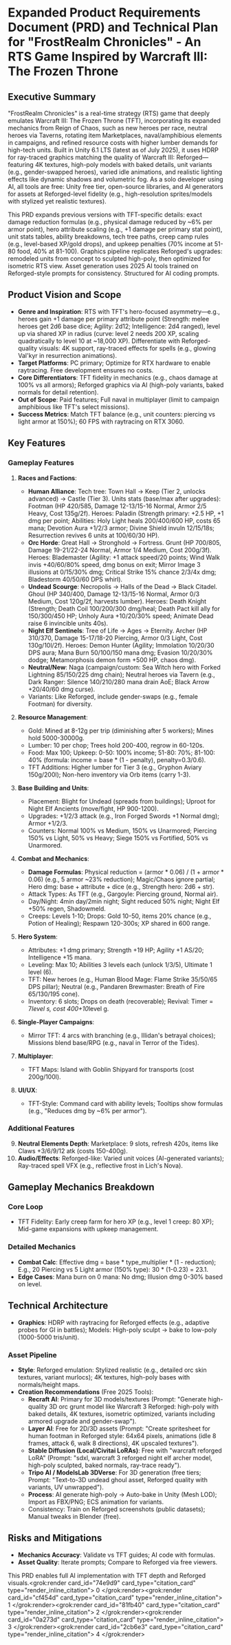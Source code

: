 # Expanded Product Requirements Document (PRD) and Technical Plan for "FrostRealm Chronicles" - An RTS Game Inspired by Warcraft III: The Frozen Throne

## Executive Summary
"FrostRealm Chronicles" is a real-time strategy (RTS) game that deeply emulates Warcraft III: The Frozen Throne (TFT), incorporating its expanded mechanics from Reign of Chaos, such as new heroes per race, neutral heroes via Taverns, rotating item Marketplaces, naval/amphibious elements in campaigns, and refined resource costs with higher lumber demands for high-tech units. Built in Unity 6.1 LTS (latest as of July 2025), it uses HDRP for ray-traced graphics matching the quality of Warcraft III: Reforged—featuring 4K textures, high-poly models with baked details, unit variants (e.g., gender-swapped heroes), varied idle animations, and realistic lighting effects like dynamic shadows and volumetric fog. As a solo developer using AI, all tools are free: Unity free tier, open-source libraries, and AI generators for assets at Reforged-level fidelity (e.g., high-resolution sprites/models with stylized yet realistic textures).

This PRD expands previous versions with TFT-specific details: exact damage reduction formulas (e.g., physical damage reduced by ~6% per armor point), hero attribute scaling (e.g., +1 damage per primary stat point), unit stats tables, ability breakdowns, tech tree paths, creep camp rules (e.g., level-based XP/gold drops), and upkeep penalties (70% income at 51-80 food, 40% at 81-100). Graphics pipeline replicates Reforged's upgrades: remodeled units from concept to sculpted high-poly, then optimized for isometric RTS view. Asset generation uses 2025 AI tools trained on Reforged-style prompts for consistency. Structured for AI coding prompts.

## Product Vision and Scope
- **Genre and Inspiration**: RTS with TFT's hero-focused asymmetry—e.g., heroes gain +1 damage per primary attribute point (Strength: melee heroes get 2d6 base dice; Agility: 2d12; Intelligence: 2d4 ranged), level up via shared XP in radius (curve: level 2 needs 200 XP, scaling quadratically to level 10 at ~18,000 XP). Differentiate with Reforged-quality visuals: 4K support, ray-traced effects for spells (e.g., glowing Val'kyr in resurrection animations).
- **Target Platforms**: PC primary; Optimize for RTX hardware to enable raytracing. Free development ensures no costs.
- **Core Differentiators**: TFT fidelity in mechanics (e.g., chaos damage at 100% vs all armors); Reforged graphics via AI (high-poly variants, baked normals for detail retention).
- **Out of Scope**: Paid features; Full naval in multiplayer (limit to campaign amphibious like TFT's select missions).
- **Success Metrics**: Match TFT balance (e.g., unit counters: piercing vs light armor at 150%); 60 FPS with raytracing on RTX 3060.

## Key Features
### Gameplay Features
1. **Races and Factions**:
   - **Human Alliance**: Tech tree: Town Hall → Keep (Tier 2, unlocks advanced) → Castle (Tier 3). Units stats (base/max after upgrades): Footman (HP 420/585, Damage 12-13/15-16 Normal, Armor 2/5 Heavy, Cost 135g/2f). Heroes: Paladin (Strength primary: +2.5 HP, +1 dmg per point; Abilities: Holy Light heals 200/400/600 HP, costs 65 mana; Devotion Aura +1/2/3 armor; Divine Shield invuln 12/15/18s; Resurrection revives 6 units at 100/60/30 HP).
   - **Orc Horde**: Great Hall → Stronghold → Fortress. Grunt (HP 700/805, Damage 19-21/22-24 Normal, Armor 1/4 Medium, Cost 200g/3f). Heroes: Blademaster (Agility: +1 attack speed/20 points; Wind Walk invis +40/60/80% speed, dmg bonus on exit; Mirror Image 3 illusions at 0/15/30% dmg; Critical Strike 15% chance 2/3/4x dmg; Bladestorm 40/50/60 DPS whirl).
   - **Undead Scourge**: Necropolis → Halls of the Dead → Black Citadel. Ghoul (HP 340/400, Damage 12-13/15-16 Normal, Armor 0/3 Medium, Cost 120g/2f, harvests lumber). Heroes: Death Knight (Strength; Death Coil 100/200/300 dmg/heal; Death Pact kill ally for 150/300/450 HP; Unholy Aura +10/20/30% speed; Animate Dead raise 6 invincible units 40s).
   - **Night Elf Sentinels**: Tree of Life → Ages → Eternity. Archer (HP 310/370, Damage 15-17/18-20 Piercing, Armor 0/3 Light, Cost 130g/10l/2f). Heroes: Demon Hunter (Agility; Immolation 10/20/30 DPS aura; Mana Burn 50/100/150 mana dmg; Evasion 10/20/30% dodge; Metamorphosis demon form +500 HP, chaos dmg).
   - **Neutral/New**: Naga (campaign/custom: Sea Witch hero with Forked Lightning 85/150/225 dmg chain); Neutral heroes via Tavern (e.g., Dark Ranger: Silence 140/210/280 mana drain AoE; Black Arrow +20/40/60 dmg curse).
   - Variants: Like Reforged, include gender-swaps (e.g., female Footman) for diversity.

2. **Resource Management**:
   - Gold: Mined at 8-12g per trip (diminishing after 5 workers); Mines hold 5000-30000g.
   - Lumber: 10 per chop; Trees hold 200-400, regrow in 60-120s.
   - Food: Max 100; Upkeep: 0-50: 100% income; 51-80: 70%; 81-100: 40% (formula: income = base * (1 - penalty), penalty=0.3/0.6).
   - TFT Additions: Higher lumber for Tier 3 (e.g., Gryphon Aviary 150g/200l); Non-hero inventory via Orb items (carry 1-3).

3. **Base Building and Units**:
   - Placement: Blight for Undead (spreads from buildings); Uproot for Night Elf Ancients (move/fight, HP 900-1200).
   - Upgrades: +1/2/3 attack (e.g., Iron Forged Swords +1 Normal dmg); Armor +1/2/3.
   - Counters: Normal 100% vs Medium, 150% vs Unarmored; Piercing 150% vs Light, 50% vs Heavy; Siege 150% vs Fortified, 50% vs Unarmored.

4. **Combat and Mechanics**:
   - **Damage Formulas**: Physical reduction = (armor * 0.06) / (1 + armor * 0.06) (e.g., 5 armor ~23% reduction); Magic/Chaos ignore partial; Hero dmg: base + attribute + dice (e.g., Strength hero: 2d6 + str).
   - Attack Types: As TFT (e.g., Gargoyle: Piercing ground, Normal air).
   - Day/Night: 4min day/2min night; Sight reduced 50% night; Night Elf +50% regen, Shadowmeld.
   - Creeps: Levels 1-10; Drops: Gold 10-50, items 20% chance (e.g., Potion of Healing); Respawn 120-300s; XP shared in 600 range.

5. **Hero System**:
   - Attributes: +1 dmg primary; Strength +19 HP; Agility +1 AS/20; Intelligence +15 mana.
   - Leveling: Max 10; Abilities 3 levels each (unlock 1/3/5), Ultimate 1 level (6).
   - TFT: New heroes (e.g., Human Blood Mage: Flame Strike 35/50/65 DPS pillar); Neutral (e.g., Pandaren Brewmaster: Breath of Fire 65/130/195 cone).
   - Inventory: 6 slots; Drops on death (recoverable); Revival: Timer = 7*level s, cost 400+10*level g.

6. **Single-Player Campaigns**:
   - Mirror TFT: 4 arcs with branching (e.g., Illidan's betrayal choices); Missions blend base/RPG (e.g., naval in Terror of the Tides).

7. **Multiplayer**:
   - TFT Maps: Island with Goblin Shipyard for transports (cost 200g/100l).

8. **UI/UX**:
   - TFT-Style: Command card with ability levels; Tooltips show formulas (e.g., "Reduces dmg by ~6% per armor").

### Additional Features
9. **Neutral Elements Depth**: Marketplace: 9 slots, refresh 420s, items like Claws +3/6/9/12 atk (costs 150-400g).
10. **Audio/Effects**: Reforged-like: Varied unit voices (AI-generated variants); Ray-traced spell VFX (e.g., reflective frost in Lich's Nova).

## Gameplay Mechanics Breakdown
### Core Loop
- TFT Fidelity: Early creep farm for hero XP (e.g., level 1 creep: 80 XP); Mid-game expansions with upkeep management.

### Detailed Mechanics
- **Combat Calc**: Effective dmg = base * type_multiplier * (1 - reduction); E.g., 20 Piercing vs 5 Light armor (150% type): 30 * (1-0.23) = 23.1.
- **Edge Cases**: Mana burn on 0 mana: No dmg; Illusion dmg 0-30% based on level.

## Technical Architecture
- **Graphics**: HDRP with raytracing for Reforged effects (e.g., adaptive probes for GI in battles); Models: High-poly sculpt → bake to low-poly (1000-5000 tris/unit).

### Asset Pipeline
- **Style**: Reforged emulation: Stylized realistic (e.g., detailed orc skin textures, variant murlocs); 4K textures, high-poly bases with normals/height maps.
- **Creation Recommendations** (Free 2025 Tools):
  - **Recraft AI**: Primary for 3D models/textures (Prompt: "Generate high-quality 3D orc grunt model like Warcraft 3 Reforged: high-poly with baked details, 4K textures, isometric optimized, variants including armored upgrade and gender-swap").
  - **Layer AI**: Free for 2D/3D assets (Prompt: "Create spritesheet for human footman in Reforged style: 64x64 pixels, animations (idle 8 frames, attack 6, walk 8 directions), 4K upscaled textures").
  - **Stable Diffusion (Local/Civitai LoRAs)**: Free with "warcraft reforged LoRA" (Prompt: "sdxl, warcraft 3 reforged night elf archer model, high-poly sculpted, baked normals, ray-trace ready").
  - **Tripo AI / ModelsLab 3DVerse**: For 3D generation (free tiers; Prompt: "Text-to-3D undead ghoul asset, Reforged quality with variants, UV unwrapped").
  - **Process**: AI generate high-poly → Auto-bake in Unity (Mesh LOD); Import as FBX/PNG; ECS animation for variants.
  - Consistency: Train on Reforged screenshots (public datasets); Manual tweaks in Blender (free).

## Risks and Mitigations
- **Mechanics Accuracy**: Validate vs TFT guides; AI code with formulas.
- **Asset Quality**: Iterate prompts; Compare to Reforged via free viewers.

This PRD enables full AI implementation with TFT depth and Reforged visuals.<grok:render card_id="74e9d9" card_type="citation_card" type="render_inline_citation">
<argument name="citation_id">0</argument>
</grok:render><grok:render card_id="cf454d" card_type="citation_card" type="render_inline_citation">
<argument name="citation_id">1</argument>
</grok:render><grok:render card_id="81fb40" card_type="citation_card" type="render_inline_citation">
<argument name="citation_id">2</argument>
</grok:render><grok:render card_id="0a273d" card_type="citation_card" type="render_inline_citation">
<argument name="citation_id">3</argument>
</grok:render><grok:render card_id="2cb6e3" card_type="citation_card" type="render_inline_citation">
<argument name="citation_id">4</argument>
</grok:render>